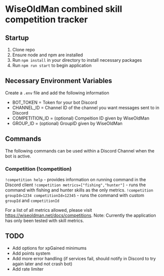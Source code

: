 # WiseOldMan combined skill competition tracker

## Startup

1. Clone repo
2. Ensure node and npm are installed
3. Run `npm install` in your directory to install necessary packages
4. Run `npm run start` to begin application

## Necessary Environment Variables

Create a `.env` file and add the following information

- BOT_TOKEN = Token for your bot Discord
- CHANNEL_ID = Channel ID of the channel you want messages sent to in Discord
- COMPETITION_ID = (optional) Compeition ID given by WiseOldMan
- GROUP_ID = (optional) GroupID given by WiseOldMan

## Commands

The following commands can be used within a Discord Channel when the bot is active.

### Competition (!competition)

`!competition help` - provides information on running command in the Discord client
`!competition metrics=["fishing","hunter"]` - runs the command with fishing and hunter skills as the only metrics.
`!competition groupId=1234 competitionId=12345` - runs the command with custom `groupId` and `competitionId`

For a list of all metrics allowed, please visit https://wiseoldman.net/docs/competitions.
Note: Currently the application has only been tested with skill metrics.

## TODO

- Add options for xpGained minimums
- Add points system
- Add more error handling (if services fail, should notify in Discord to try again later and not crash bot)
- Add rate limiter
